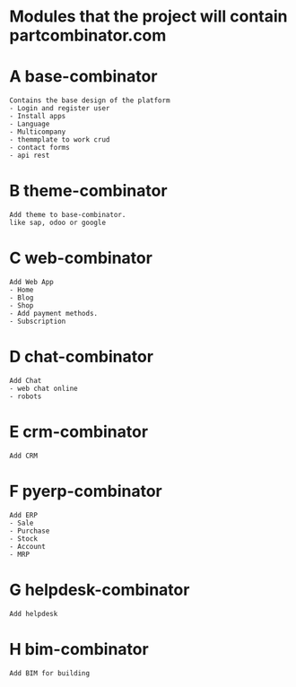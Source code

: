#  Modules that the project will contain partcombinator.com
# A base-combinator
```
Contains the base design of the platform
- Login and register user
- Install apps
- Language
- Multicompany
- themmplate to work crud
- contact forms
- api rest
```

# B theme-combinator
```
Add theme to base-combinator.
like sap, odoo or google
```

# C web-combinator
```
Add Web App
- Home
- Blog
- Shop
- Add payment methods.
- Subscription
```

# D chat-combinator
```
Add Chat
- web chat online 
- robots
```

# E crm-combinator
```
Add CRM
```

# F pyerp-combinator
```
Add ERP
- Sale
- Purchase
- Stock
- Account
- MRP
```

# G helpdesk-combinator
```
Add helpdesk
```

# H bim-combinator
```
Add BIM for building
```

